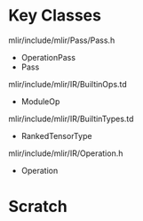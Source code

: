 # Key Classes

mlir/include/mlir/Pass/Pass.h
- OperationPass
- Pass

mlir/include/mlir/IR/BuiltinOps.td
- ModuleOp

mlir/include/mlir/IR/BuiltinTypes.td
- RankedTensorType

mlir/include/mlir/IR/Operation.h
- Operation

# Scratch
